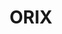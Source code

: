 ---
layout: company
title: "ORIX"
legal_name: "ORIX Corporation"
japanese_name: "オリックス株式会社"
summary: "ORIX Corporation is a leading comprehensive financial services company in Japan, headquartered in Osaka and Tokyo. The company provides diverse financial services through its subsidiaries and affiliates, including leasing, real estate, banking, credit, business investment, and environmental energy investment. ORIX is also involved in professional baseball team ownership, the Orix Buffaloes. The company is listed on the Tokyo Stock Exchange and the New York Stock Exchange and is a constituent of the Nikkei 225 stock index and TOPIX Large70. Their brand slogan is 'Bringing you the next solution'."
industries: "Financial services"
ipo_status: "Public company"
ipo_date: 1970-04-01
founding_date: 1964-04-17
founders: "Keizo Fukui, Tsuneo Inui and Yoshihiko Miyauchi on behalf of Nichimen Corporation (currently Sojitz Corporation) and Sanwa Bank (currently MUFG Bank)"
hq: "Kita-ku, Osaka, Japan"
employees: "Around 33,000"
ticker_symbol: "8591"
website: https://www.orix.co.jp/grp/en/
wikipedia: https://en.wikipedia.org/wiki/Orix
twitter: 
parent_company_name: N/A
parent_company_url: 
permalink: /companies/orix
---
